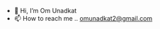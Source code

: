 - 👋 Hi, I’m Om Unadkat 
- 📫 How to reach me .. omunadkat2@gmail.com

<!---
omunadkat004/omunadkat004 is a ✨ special ✨ repository because its `README.md` (this file) appears on your GitHub profile.
You can click the Preview link to take a look at your changes.
--->
